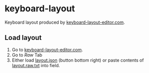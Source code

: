 # keyboard-layout

Keyboard layout produced by [keyboard-layout-editor.com](www.keyboard-layout-editor.com).

## Load layout
1. Go to [keyboard-layout-editor.com](www.keyboard-layout-editor.com).
2. Go to _Raw_ Tab
3. Either load [layout.json](layout.json) (button bottom right) or paste contents of [layout.raw.txt](layout.raw.txt) into field.
